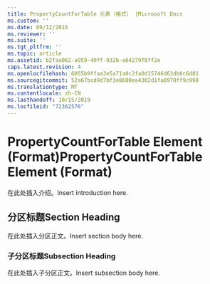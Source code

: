 ```yaml
---
title: PropertyCountForTable 元素（格式） |Microsoft Docs
ms.custom: ''
ms.date: 09/12/2016
ms.reviewer: ''
ms.suite: ''
ms.tgt_pltfrm: ''
ms.topic: article
ms.assetid: b2faa062-a959-49ff-932b-a64279f8ff2e
caps.latest.revision: 4
ms.openlocfilehash: 6055b9ffaa3e5a71a0c2fa0d15746d63db0c6d81
ms.sourcegitcommit: 52a67bcd9d7bf3e8600ea4302d1fa8970ff9c998
ms.translationtype: MT
ms.contentlocale: zh-CN
ms.lasthandoff: 10/15/2019
ms.locfileid: "72362576"
---
```

# <a name="propertycountfortable-element-format"></a><span data-ttu-id="c3836-102">PropertyCountForTable Element (Format)</span><span class="sxs-lookup"><span data-stu-id="c3836-102">PropertyCountForTable Element (Format)</span></span>

<span data-ttu-id="c3836-103">在此处插入介绍。</span><span class="sxs-lookup"><span data-stu-id="c3836-103">Insert introduction here.</span></span>

## <a name="section-heading"></a><span data-ttu-id="c3836-104">分区标题</span><span class="sxs-lookup"><span data-stu-id="c3836-104">Section Heading</span></span>

<span data-ttu-id="c3836-105">在此处插入分区正文。</span><span class="sxs-lookup"><span data-stu-id="c3836-105">Insert section body here.</span></span>

### <a name="subsection-heading"></a><span data-ttu-id="c3836-106">子分区标题</span><span class="sxs-lookup"><span data-stu-id="c3836-106">Subsection Heading</span></span>

<span data-ttu-id="c3836-107">在此处插入子分区正文。</span><span class="sxs-lookup"><span data-stu-id="c3836-107">Insert subsection body here.</span></span>
